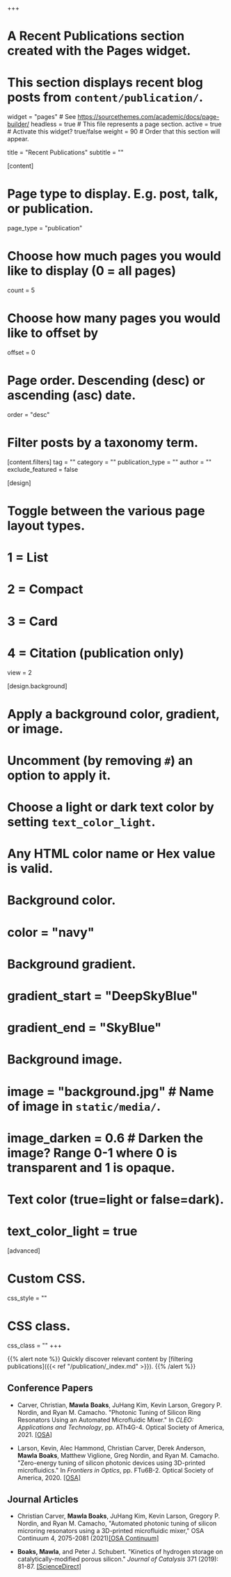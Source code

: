 +++
# A Recent Publications section created with the Pages widget.
# This section displays recent blog posts from `content/publication/`.

widget = "pages"  # See https://sourcethemes.com/academic/docs/page-builder/
headless = true  # This file represents a page section.
active = true  # Activate this widget? true/false
weight = 90  # Order that this section will appear.

title = "Recent Publications"
subtitle = ""

[content]
  # Page type to display. E.g. post, talk, or publication.
  page_type = "publication"
  
  # Choose how much pages you would like to display (0 = all pages)
  count = 5
  
  # Choose how many pages you would like to offset by
  offset = 0

  # Page order. Descending (desc) or ascending (asc) date.
  order = "desc"

  # Filter posts by a taxonomy term.
  [content.filters]
    tag = ""
    category = ""
    publication_type = ""
    author = ""
    exclude_featured = false
  
[design]
  # Toggle between the various page layout types.
  #   1 = List
  #   2 = Compact
  #   3 = Card
  #   4 = Citation (publication only)
  view = 2
  
[design.background]
  # Apply a background color, gradient, or image.
  #   Uncomment (by removing `#`) an option to apply it.
  #   Choose a light or dark text color by setting `text_color_light`.
  #   Any HTML color name or Hex value is valid.
    
  # Background color.
  # color = "navy"
  
  # Background gradient.
  # gradient_start = "DeepSkyBlue"
  # gradient_end = "SkyBlue"
  
  # Background image.
  # image = "background.jpg"  # Name of image in `static/media/`.
  # image_darken = 0.6  # Darken the image? Range 0-1 where 0 is transparent and 1 is opaque.

  # Text color (true=light or false=dark).
  # text_color_light = true  
  
[advanced]
 # Custom CSS. 
 css_style = ""
 
 # CSS class.
 css_class = ""
+++

{{% alert note %}}
Quickly discover relevant content by [filtering publications]({{< ref "/publication/_index.md" >}}).
{{% /alert %}}

## Conference Papers

* Carver, Christian, **Mawla** **Boaks**, JuHang Kim, Kevin Larson, Gregory P. Nordin, and Ryan M. Camacho. "Photonic Tuning of Silicon Ring Resonators Using an Automated Microfluidic Mixer." In _CLEO: Applications and Technology_, pp. ATh4G-4. Optical Society of America, 2021. [[OSA]](https://www.osapublishing.org/abstract.cfm?uri=CLEO_AT-2021-ATh4G.4)

* Larson, Kevin, Alec Hammond, Christian Carver, Derek Anderson, **Mawla** **Boaks**, Matthew Viglione, Greg Nordin, and Ryan M. Camacho. "Zero-energy tuning of silicon photonic devices using 3D-printed microfluidics." In _Frontiers in Optics_, pp. FTu6B-2. Optical Society of America, 2020. [[OSA]](https://www.osapublishing.org/abstract.cfm?uri=FiO-2020-FTu6B.2)

## Journal Articles

* Christian Carver, **Mawla Boaks**, JuHang Kim, Kevin Larson, Gregory P. Nordin, and Ryan M. Camacho, "Automated photonic tuning of silicon microring resonators using a 3D-printed microfluidic mixer," OSA Continuum 4, 2075-2081 (2021)[[OSA Continuum]](https://www.osapublishing.org/osac/fulltext.cfm?uri=osac-4-7-2075)

* __Boaks, Mawla__, and Peter J. Schubert. "Kinetics of hydrogen storage on catalytically-modified porous silicon." _Journal of Catalysis_ 371 (2019): 81-87. [[ScienceDirect]](https://www.sciencedirect.com/science/article/pii/S0021951719300351)